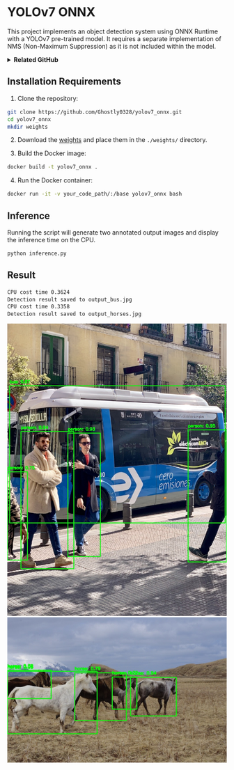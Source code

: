 # YOLOv7 ONNX

This project implements an object detection system using ONNX Runtime with a YOLOv7 pre-trained model. It requires a separate implementation of NMS (Non-Maximum Suppression) as it is not included within the model.

<details><summary><b>Related GitHub</b></summary>

* [WongKinYiu/yolov7](https://github.com/WongKinYiu/yolov7)

</details>

## Installation Requirements

1. Clone the repository:

```bash
git clone https://github.com/Ghostly0328/yolov7_onnx.git
cd yolov7_onnx
mkdir weights
```

2. Download the [weights](https://drive.google.com/file/d/1EMm-pDLzujFfwFt2Bgj2t7WmgzxF2-wj/view?usp=sharing) and place them in the `./weights/` directory.

3. Build the Docker image:

```bash
docker build -t yolov7_onnx .
```

4. Run the Docker container:

```bash
docker run -it -v your_code_path/:/base yolov7_onnx bash
```

## Inference

Running the script will generate two annotated output images and display the inference time on the CPU.
```bash
python inference.py
```

## Result

```bash
CPU cost time 0.3624
Detection result saved to output_bus.jpg
CPU cost time 0.3358
Detection result saved to output_horses.jpg
```

<img src="inference/result/output_bus.jpg" alt="示例圖片" width="512" />

<img src="inference/result/output_horses.jpg" alt="示例圖片" width="512" />
